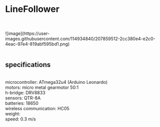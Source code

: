 # LineFollower
<br />
<br />
![image](https://user-images.githubusercontent.com/114934840/207859512-2cc380e4-e2c0-4eac-97e4-819abf595bd1.png)
<br />
<br />
  
## specifications
<br />
microcontroller: ATmega32u4 (Arduino Leonardo)
<br />
motors: micro metal gearmotor 50:1
<br />
h-bridge: DRV8833
<br />
sensors: QTR-8A
<br />
batteries: 18650
<br />
wireless communication: HC05
<br />
weight:
<br />
speed: 0.3 m/s
<br />
